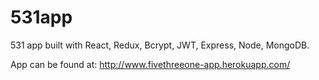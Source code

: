 # 531app

531 app built with React, Redux, Bcrypt, JWT, Express, Node, MongoDB.

App can be found at: http://www.fivethreeone-app.herokuapp.com/
